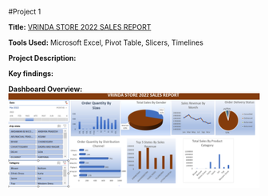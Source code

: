 #Project 1

**Title:** [VRINDA STORE 2022 SALES REPORT](https://github.com/Vchi5/Vchi5.github.io/blob/main/Mydashboard.xlsx)

**Tools Used:** Microsoft Excel, Pivot Table, Slicers, Timelines

**Project Description:**

**Key findings:**

**Dashboard Overview:**
![DashboardCapturee](DashboardCapturee.PNG)
